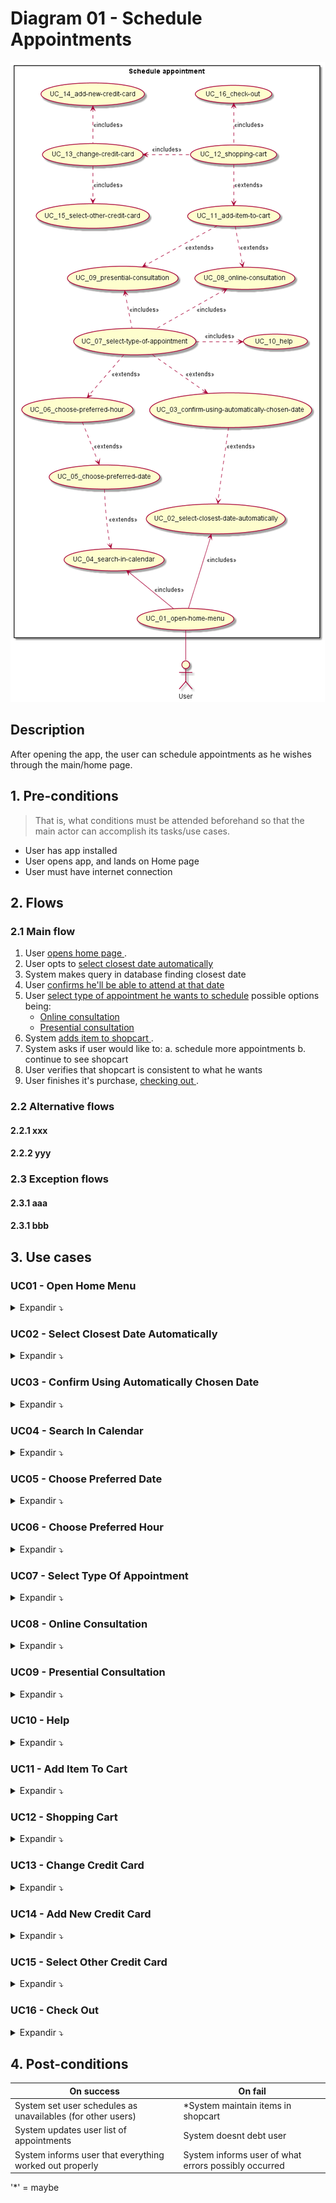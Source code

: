 # Diagram 01 - Schedule Appointments

![diagram](./schedule-appointment.png)

## Description

After opening the app, the user can schedule appointments as he wishes through the main/home page.

## 1. Pre-conditions

> That is, what conditions must be attended beforehand so that the main actor can accomplish its tasks/use cases.

- User has app installed
- User opens app, and lands on Home page
- User must have internet connection

## 2. Flows

### 2.1 Main flow

1. User [opens home page <uc01>](#UC01---Open-Home-Menu).
2. User opts to [select closest date automatically <uc02>](#)
3. System makes query in database finding closest date
4. User [confirms he'll be able to attend at that date <uc03>](#)
5. User [select type of appointment he wants to schedule](#)
    possible options being:
    - [Online consultation <uc08>](#)
    - [Presential consultation <uc09>](#)
6. System [adds item to shopcart <uc10>](#).
7. System asks if user would like to:
    a. schedule more appointments
    b. continue to see shopcart
8. User verifies that shopcart is consistent to what he wants
9. User finishes it's purchase, [checking out <uc16>](#).

### 2.2 Alternative flows

#### 2.2.1 xxx

#### 2.2.2 yyy

### 2.3 Exception flows

#### 2.3.1 aaa

#### 2.3.1 bbb

## 3. Use cases

### UC01 - Open Home Menu

<details>
<summary>
Expandir ⤵️
</summary>

#### Basic flow of events

1. 
2. 

</details>

### UC02 - Select Closest Date Automatically

<details>
<summary>
Expandir ⤵️
</summary>

#### Basic flow of events

1. 
2. 

</details>

### UC03 - Confirm Using Automatically Chosen Date

<details>
<summary>
Expandir ⤵️
</summary>

#### Basic flow of events

1. 
2. 

</details>

### UC04 - Search In Calendar

<details>
<summary>
Expandir ⤵️
</summary>

#### Basic flow of events

1. 
2. 

</details>

### UC05 - Choose Preferred Date

<details>
<summary>
Expandir ⤵️
</summary>

#### Basic flow of events

1. 
2. 

</details>

### UC06 - Choose Preferred Hour

<details>
<summary>
Expandir ⤵️
</summary>

#### Basic flow of events

1. 
2. 

</details>

### UC07 - Select Type Of Appointment

<details>
<summary>
Expandir ⤵️
</summary>

#### Basic flow of events

1. 
2. 

</details>

### UC08 - Online Consultation

<details>
<summary>
Expandir ⤵️
</summary>

#### Basic flow of events

1. 
2. 

</details>

### UC09 - Presential Consultation

<details>
<summary>
Expandir ⤵️
</summary>

#### Basic flow of events

1. 
2. 

</details>

### UC10 - Help

<details>
<summary>
Expandir ⤵️
</summary>

#### Basic flow of events

1. 
2. 

</details>

### UC11 - Add Item To Cart

<details>
<summary>
Expandir ⤵️
</summary>

#### Basic flow of events

1. 
2. 

</details>

### UC12 - Shopping Cart

<details>
<summary>
Expandir ⤵️
</summary>

#### Basic flow of events

1. 
2. 

</details>

### UC13 - Change Credit Card

<details>
<summary>
Expandir ⤵️
</summary>

#### Basic flow of events

1. 
2. 

</details>

### UC14 - Add New Credit Card

<details>
<summary>
Expandir ⤵️
</summary>

#### Basic flow of events

1. 
2. 

</details>

### UC15 - Select Other Credit Card

<details>
<summary>
Expandir ⤵️
</summary>

#### Basic flow of events

1. 
2. 

</details>

### UC16 - Check Out

<details>
<summary>
Expandir ⤵️
</summary>

#### Basic flow of events

1. 
2. 

</details>



## 4. Post-conditions

| On success | On fail |
| ---------- | ------- |
| System set user schedules as unavailables (for other users) | *System maintain items in shopcart|
| System updates user list of appointments | System doesnt debt user |
| System informs user that everything worked out properly | System informs user of what errors possibly occurred |

'*' = maybe